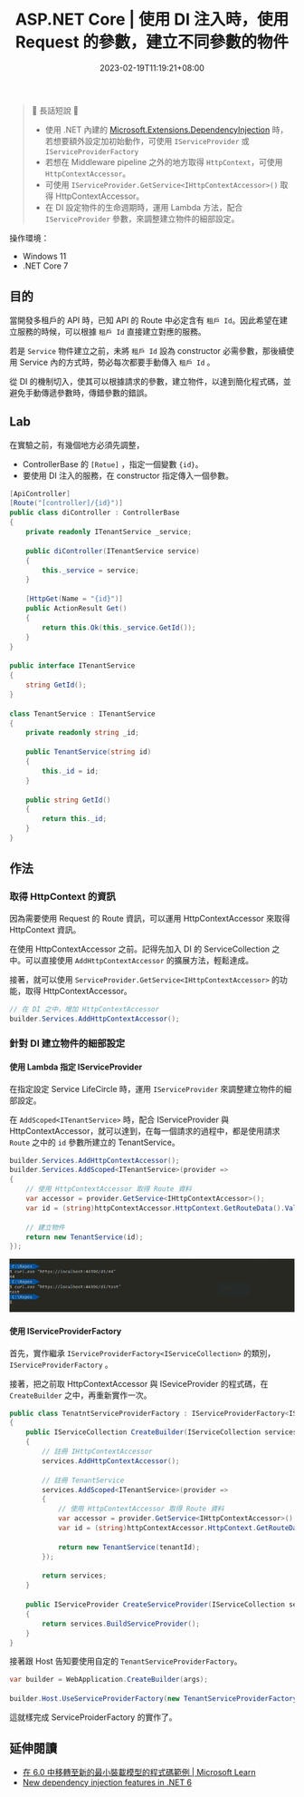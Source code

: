 ﻿---
title: ASP.NET Core | 使用 DI 注入時，使用 Request 的參數，建立不同參數的物件
description: 當開發多租戶的 API 時，已知 API 的 Route 中必定含有 tenantId。因此希望在建立服務的時候，可以根據 tenantId 直接建立對應的服務。那要如何從 DI 的角度切入，讓它協助創建不同參數的物件。
date: 2023-02-19T11:19:21+08:00
categories:
  - 軟體開發
tags:
  - ASP.NET
  - DI
keywords:
  - Microsoft.Extensions.DependencyInjection
  - DI
  - IServiceProvider
  - HttpContextAccessor
  - ASP.NET Core
slug: di-service-provider-httpcontextaccessor
lastmod: 2023-06-28T11:32:17+08:00
---

> 🔖 長話短說 🔖
>
> - 使用 .NET 內建的 [Microsoft.Extensions.DependencyInjection](https://github.com/aspnet/DependencyInjection) 時，若想要額外設定加初始動作，可使用 `IServiceProvider` 或 `IServiceProviderFactory`
> - 若想在 Middleware pipeline 之外的地方取得 `HttpContext`，可使用 `HttpContextAccessor`。
> - 可使用 `IServiceProvider.GetService<IHttpContextAccessor>()` 取得 HttpContextAccessor。
> - 在 DI 設定物件的生命週期時，運用 Lambda 方法，配合 `IServiceProvider` 參數，來調整建立物件的細部設定。

<!--more-->

操作環境：

- Windows 11
- .NET Core 7

## 目的

當開發多租戶的 API 時，已知 API 的 Route 中必定含有 `租戶 Id`。因此希望在建立服務的時候，可以根據 `租戶 Id` 直接建立對應的服務。

若是 `Service` 物件建立之前，未將 `租戶 Id` 設為 constructor 必需參數，那後續使用 Service 內的方式時，勢必每次都要手動傳入 `租戶 Id` 。

從 DI 的機制切入，使其可以根據請求的參數，建立物件，以達到簡化程式碼，並避免手動傳遞參數時，傳錯參數的錯誤。

## Lab

在實驗之前，有幾個地方必須先調整，

- ControllerBase 的 `[Rotue]` ，指定一個變數 `{id}`。
- 要使用 DI 注入的服務，在 constructor 指定傳入一個參數。

```csharp
[ApiController]  
[Route("[controller]/{id}")]  
public class diController : ControllerBase  
{  
    private readonly ITenantService _service;  
  
    public diController(ITenantService service)  
    {  
        this._service = service;  
    }  
  
    [HttpGet(Name = "{id}")]  
    public ActionResult Get()  
    {  
        return this.Ok(this._service.GetId());  
    }  
}  
  
public interface ITenantService  
{  
    string GetId();  
}  
  
class TenantService : ITenantService  
{  
    private readonly string _id;  
  
    public TenantService(string id)  
    {  
        this._id = id;  
    }  
  
    public string GetId()  
    {  
        return this._id;  
    }  
}
```

## 作法

### 取得 HttpContext 的資訊

因為需要使用 Request 的 Route 資訊，可以運用 HttpContextAccessor 來取得 HttpContext 資訊。

在使用 HttpContextAccessor 之前。記得先加入 DI 的 ServiceCollection 之中。可以直接使用 `AddHttpContextAccessor` 的擴展方法，輕鬆達成。

接著，就可以使用 `ServiceProvider.GetService<IHttpContextAccessor>` 的功能，取得 HttpContextAccessor。

```csharp
// 在 DI 之中，增加 HttpContextAccessor
builder.Services.AddHttpContextAccessor();
```

### 針對 DI 建立物件的細部設定

#### 使用 Lambda 指定 IServiceProvider

在指定設定 Service LifeCircle 時，運用 `IServiceProvider` 來調整建立物件的細部設定。

在 `AddScoped<ITenantService>` 時，配合 IServiceProvider 與 HttpContextAccessor，就可以達到，在每一個請求的過程中，都是使用請求 `Route` 之中的 `id` 參數所建立的 TenantService。

```csharp
builder.Services.AddHttpContextAccessor();
builder.Services.AddScoped<ITenantService>(provider =>
{
	// 使用 HttpContextAccessor 取得 Route 資料
    var accessor = provider.GetService<IHttpContextAccessor>();
    var id = (string)httpContextAccessor.HttpContext.GetRouteData().Values["id"];

	// 建立物件
    return new TenantService(id);
});
```

![使用 curl 的執行結果](./images/curl-request-response.png)

#### 使用 IServiceProviderFactory

首先，實作繼承 `IServiceProviderFactory<IServiceCollection>` 的類別，`IServiceProviderFactory` 。

接著，把之前取 HttpContextAccessor 與 ISeviceProvider 的程式碼，在 `CreateBuilder` 之中，再重新實作一次。

```csharp
public class TenatntServiceProviderFactory : IServiceProviderFactory<IServiceCollection>  
{  
    public IServiceCollection CreateBuilder(IServiceCollection services)  
    {  
        // 註冊 IHttpContextAccessor 
        services.AddHttpContextAccessor();  
  
        // 註冊 TenantService
        services.AddScoped<ITenantService>(provider =>  
        {  
			// 使用 HttpContextAccessor 取得 Route 資料
		    var accessor = provider.GetService<IHttpContextAccessor>();
		    var id = (string)httpContextAccessor.HttpContext.GetRouteData().Values["id"];

            return new TenantService(tenantId);  
        });  
  
        return services;  
    }  
  
    public IServiceProvider CreateServiceProvider(IServiceCollection services)  
    {  
        return services.BuildServiceProvider();  
    }  
}
```

接著跟 Host 告知要使用自定的 `TenantServiceProviderFactory`。

```csharp
var builder = WebApplication.CreateBuilder(args);  
  
builder.Host.UseServiceProviderFactory(new TenantServiceProviderFactory());
```

這就樣完成 ServiceProiderFactory 的實作了。

## 延伸閱讀

- [在 6.0 中移轉至新的最小裝載模型的程式碼範例 | Microsoft Learn](https://learn.microsoft.com/zh-tw/aspnet/core/migration/50-to-60-samples?view=aspnetcore-7.0)
- [New dependency injection features in .NET 6](https://andrewlock.net/exploring-dotnet-6-part-10-new-dependency-injection-features-in-dotnet-6/)
